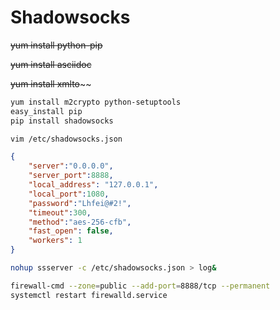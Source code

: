 # Shadowsocks



~~yum install python-pip~~


~~yum install asciidoc~~

~~yum install xmlto~~~~


```sh
yum install m2crypto python-setuptools
easy_install pip
pip install shadowsocks
```


```sh
vim /etc/shadowsocks.json
```

```json
{
    "server":"0.0.0.0",
    "server_port":8888,
    "local_address": "127.0.0.1",
    "local_port":1080,
    "password":"Lhfei@#2!",
    "timeout":300,
    "method":"aes-256-cfb",
    "fast_open": false,
    "workers": 1
}
```

```sh
nohup ssserver -c /etc/shadowsocks.json > log&
```

```sh
firewall-cmd --zone=public --add-port=8888/tcp --permanent
systemctl restart firewalld.service
```

